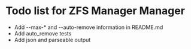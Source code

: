 # Todo list for ZFS Manager Manager


- Add --max-* and --auto-remove information in README.md
- Add auto_remove tests
- Add json and parseable output